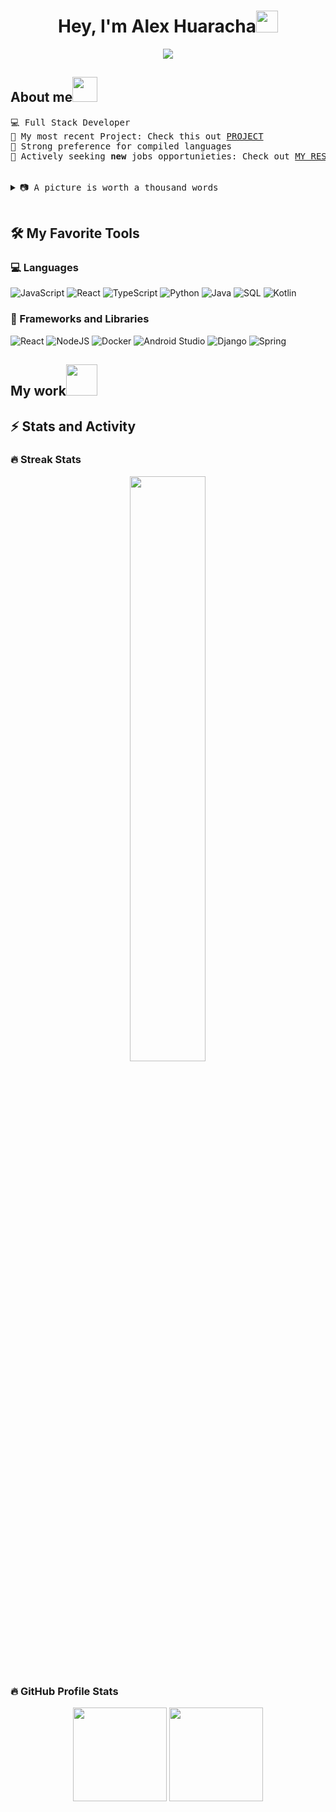 <h1 align="center">Hey, I'm Alex Huaracha<img src="https://media.giphy.com/media/hvRJCLFzcasrR4ia7z/giphy.gif" width="35"></h1>
<p align="center">
  <a href="https://git.io/typing-svg"><img src="https://readme-typing-svg.demolab.com/?lines=Full-stack%20web%20and%20app%20developer"></a>
</p> 

<h2 align="left">About me<img height="40" src="https://emoji.gg/assets/emoji/7333-parrotdance.gif"></h2>
<pre>
💻 Full Stack Developer <!-- 🌟 Expertise in Golang, TypeScript, and Rust -->
📝 My most recent Project: Check this out <a href="https://github.com/atipaq/L-athelier-back/" target="_blank">PROJECT</a>
🚩 Strong preference for compiled languages
🤔 Actively seeking <b>new</b> jobs opportunieties: Check out <a href="" target="_blank">MY RESUME.</a>

  <details close> 
  <summary>📷 A picture is worth a thousand words</summary>
    <div align="center">
          <img hight="400" width="500" alt="GIF" align="center" src="https://github.com/Xx-Ashutosh-xX/Xx-Ashutosh-xX/blob/master/assets/1936.gif">
    </div>
  </details>
</pre>

<h2>🛠 My Favorite Tools</h2>
<!-- Some badges are from https://github.com/Ileriayo/markdown-badges -->
<h3>💻 Languages</h3>

![JavaScript](https://img.shields.io/badge/-JavaScript-000?&logo=JavaScript)
![React](https://img.shields.io/badge/-React-000?&logo=React)
![TypeScript](https://img.shields.io/badge/-TypeScript-000?&logo=TypeScript)
![Python](https://img.shields.io/badge/-Python-000?&logo=Python)
![Java](https://img.shields.io/badge/-Java-000?&logo=openjdk&logoColor=orange)
![SQL](https://img.shields.io/badge/-SQL-000?&logo=MySQL)
![Kotlin](https://img.shields.io/badge/-kotlin-000?&logo=Kotlin)

<h3>🧰 Frameworks and Libraries</h3>

![React](https://img.shields.io/badge/-React-000?&logo=React)
![NodeJS](https://img.shields.io/badge/-Node.js-000?&logo=node.js)
![Docker](https://img.shields.io/badge/-Docker-000?&logo=Docker)
![Android Studio](https://img.shields.io/badge/-Android%20Studio-000?&logo=android%20studio)
![Django](https://img.shields.io/badge/-django-000?&logo=django)
![Spring](https://img.shields.io/badge/-Spring-000?&logo=spring)

<h2 align="left">My work<img src = "https://github.com/7oSkaaa/7oSkaaa/blob/main/Images/OS.gif?raw=true" width=50px></h2>
 <!-- 
[![](https://img.shields.io/badge/-🧬%20My%20Website-000)](https://github.com/adamalston/v2)
[![](https://img.shields.io/badge/-🦠%20COVID‑19%20Dashboard-000)](https://github.com/adamalston/COVID-19-Dashboard)
[![](https://img.shields.io/badge/-📝%20Summarizer-000)](https://github.com/adamalston/Summarizer)
[![](https://img.shields.io/badge/-🔬%20Overwatch-000)](https://github.com/adamalston/overwatch)
[![](https://img.shields.io/badge/-🛰%20KubeSat-000)](https://github.com/adamalston/kubesat)
[![](https://img.shields.io/badge/-🔊%20Voice%20Poker-000)](https://github.com/adamalston/Poker)
[![](https://img.shields.io/badge/-🗺%20PokémonGo%20Map-000)](https://github.com/adamalston/PokemonGo-Map)
-->

<h2>⚡ Stats and Activity</h2>
 <!--  Themes
https://github.com/anuraghazra/github-readme-stats/blob/master/themes/README.md
-->
<h3>🔥 Streak Stats</h3>
<div align="center" > 
<img src="https://github-readme-streak-stats.herokuapp.com/?user=atipaq&theme=react" width="49%"/>
</div>

<h3>🔥 GitHub Profile Stats</h2>
<div align="center" > 
  <img height=150 src="https://github-readme-stats.vercel.app/api?username=atipaq&show_icons=true&locale=en&theme=react" />
  <img height=150 src="https://github-readme-stats.vercel.app/api/top-langs/?username=atipaq&layout=compact&theme=react"/>
</div>

